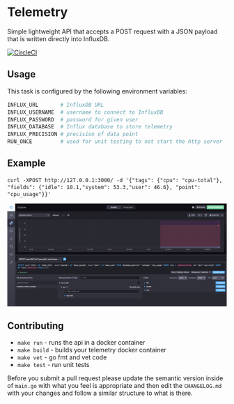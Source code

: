 # Telemetry

Simple lightweight API that accepts a POST request with a JSON payload that is
written directly into InfluxDB.

[![CircleCI](https://circleci.com/gh/cachelab/telemetry.svg?style=svg)](https://circleci.com/gh/cachelab/telemetry)

## Usage

This task is configured by the following environment variables:

```bash
INFLUX_URL       # InfluxDB URL
INFLUX_USERNAME  # username to connect to InfluxDB
INFLUX_PASSWORD  # password for given user
INFLUX_DATABASE  # Influx database to store telemetry
INFLUX_PRECISION # precision of data point
RUN_ONCE         # used for unit testing to not start the http server
```

## Example

```
curl -XPOST http://127.0.0.1:3000/ -d '{"tags": {"cpu": "cpu-total"}, "fields": {"idle": 10.1,"system": 53.3,"user": 46.6}, "point": "cpu_usage"}}'
```

![alt text](/images/screenshot.png)

## Contributing

* `make run` - runs the api in a docker container
* `make build` - builds your telemetry docker container
* `make vet` - go fmt and vet code
* `make test` - run unit tests

Before you submit a pull request please update the semantic version inside of
`main.go` with what you feel is appropriate and then edit the `CHANGELOG.md` with
your changes and follow a similar structure to what is there.
